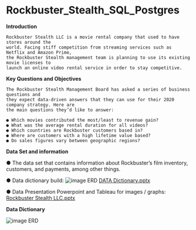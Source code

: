 # Rockbuster_Stealth_SQL_Postgres
**Introduction**

    Rockbuster Stealth LLC is a movie rental company that used to have stores around the
    world. Facing stiff competition from streaming services such as Netflix and Amazon Prime,
    the Rockbuster Stealth management team is planning to use its existing movie licenses to
    launch an online video rental service in order to stay competitive.

**Key Questions and Objectives**

    The Rockbuster Stealth Management Board has asked a series of business questions and
    they expect data-driven answers that they can use for their 2020 company strategy. Here are
    the main questions they’d like to answer:

    ● Which movies contributed the most/least to revenue gain?
    ● What was the average rental duration for all videos?
    ● Which countries are Rockbuster customers based in?
    ● Where are customers with a high lifetime value based?
    ● Do sales figures vary between geographic regions?
    
**Data Set and information**

   ● The data set that contains information about Rockbuster’s film inventory, customers, and 
    payments, among other things. 
    
   ● Data dictionary build: ![image ERD](https://user-images.githubusercontent.com/106902397/175832219-2489c016-1655-4319-aa0d-65e65976fce9.png)
   [DATA Dictionary.pptx](https://github.com/JayRobertThomson/Rockbuster_Stealth_SQL_Postgres_Tableau/files/8987403/DATA.Dictionary.pptx)

   ● Data Presentation Powerpoint and Tableau for images / graphs:
[Rockbuster Stealth LLC.pptx](https://github.com/JayRobertThomson/Rockbuster_Stealth_SQL_Postgres_Tableau/files/8987404/Rockbuster.Stealth.LLC.pptx)

**Data Dictionary**

![image ERD](https://user-images.githubusercontent.com/106562808/171504841-963a4c0e-197f-481b-bf69-d211d910bf82.png)
